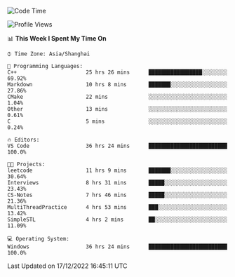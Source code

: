 <!--START_SECTION:waka-->
![Code Time](http://img.shields.io/badge/Code%20Time-481%20hrs%2012%20mins-blue)

![Profile Views](http://img.shields.io/badge/Profile%20Views-4-blue)

📊 **This Week I Spent My Time On** 

```text
⌚︎ Time Zone: Asia/Shanghai

💬 Programming Languages: 
C++                      25 hrs 26 mins      █████████████████░░░░░░░░   69.92% 
Markdown                 10 hrs 8 mins       ███████░░░░░░░░░░░░░░░░░░   27.86% 
CMake                    22 mins             ░░░░░░░░░░░░░░░░░░░░░░░░░   1.04% 
Other                    13 mins             ░░░░░░░░░░░░░░░░░░░░░░░░░   0.61% 
C                        5 mins              ░░░░░░░░░░░░░░░░░░░░░░░░░   0.24%

🔥 Editors: 
VS Code                  36 hrs 24 mins      █████████████████████████   100.0%

🐱‍💻 Projects: 
leetcode                 11 hrs 9 mins       ███████░░░░░░░░░░░░░░░░░░   30.64% 
Interviews               8 hrs 31 mins       █████░░░░░░░░░░░░░░░░░░░░   23.43% 
CS-Notes                 7 hrs 46 mins       █████░░░░░░░░░░░░░░░░░░░░   21.36% 
MultiThreadPractice      4 hrs 53 mins       ███░░░░░░░░░░░░░░░░░░░░░░   13.42% 
SimpleSTL                4 hrs 2 mins        ██░░░░░░░░░░░░░░░░░░░░░░░   11.09%

💻 Operating System: 
Windows                  36 hrs 24 mins      █████████████████████████   100.0%

```


 Last Updated on 17/12/2022 16:45:11 UTC
<!--END_SECTION:waka-->